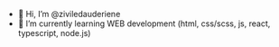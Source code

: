 - 👋 Hi, I’m @ziviledauderiene
- 🌱 I’m currently learning WEB development (html, css/scss, js, react, typescript, node.js)


<!---
ziviledauderiene/ziviledauderiene is a ✨ special ✨ repository because its `README.md` (this file) appears on your GitHub profile.
You can click the Preview link to take a look at your changes.
--->
